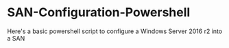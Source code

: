 # SAN-Configuration-Powershell
Here's a basic powershell script to configure a Windows Server 2016 r2 into a SAN
